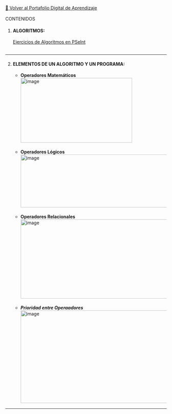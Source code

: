 [🛑 Volver al Portafolio Digital de Aprendizaje](<index.md>)<br><br>
CONTENIDOS
1. #### ALGORITMOS:<br>
   [Ejercicios de Algoritmos en PSeInt](https://github.com/kiaracondoy-bit/Portafolio-Digital-de-Aprendizaje-Teor-a-de-la-Programaci-n/tree/main/Ejercicios%20Psenit)<br><br>
---
2. #### ELEMENTOS DE UN ALGORITMO Y UN PROGRAMA:<br>
   * **Operadores Matemáticos** <br>
   <img width="348" height="202" alt="image" src="https://github.com/user-attachments/assets/f2a208b4-7e1a-4753-9fcc-794a38a046dd" /> <br><br>
   * **Operadores Lógicos**
   <img width="880" height="165" alt="image" src="https://github.com/user-attachments/assets/a1068446-cf8c-4e3a-a675-01f666ca4994" /><br><br>
   * **Operadores Relacionales**
   <img width="822" height="247" alt="image" src="https://github.com/user-attachments/assets/c6bb0222-2cc9-4e95-b3c9-be6a61b1b037" /><br><br>
   * ***Prioridad entre Operaadores***<br>
      <img width="699" height="289" alt="image" src="https://github.com/user-attachments/assets/e72fb7a0-e15d-49b6-bb60-b669eacfe6d6" />

---
